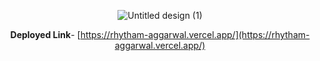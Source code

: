 <div align="center">

![Untitled design (1)](https://github.com/user-attachments/assets/5be0b4d6-7dbe-49c5-bf09-2dc6d4b6ed81)


**Deployed Link**- [https://rhytham-aggarwal.vercel.app/](https://rhytham-aggarwal.vercel.app/)

</div>

